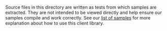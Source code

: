 Source files in this directory are written as tests from which samples are extracted.
They are not intended to be viewed directly and help ensure our samples compile and work correctly.
See our [list of samples](https://github.com/Azure/azure-sdk-for-net/tree/main/sdk/metricsadvisor/Azure.AI.MetricsAdvisor/samples) for more explanation about how to use this client library.

